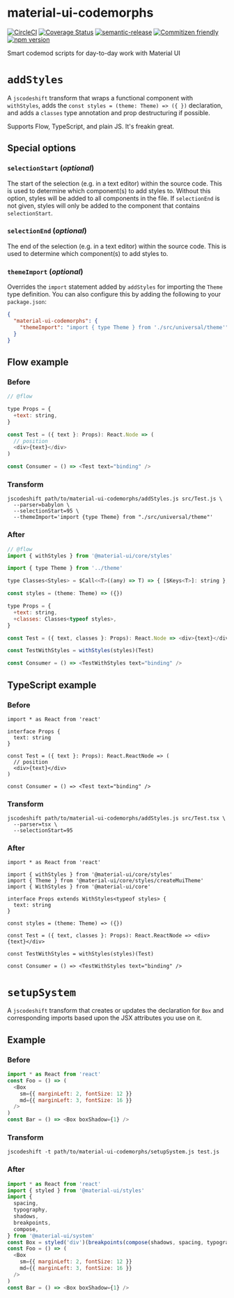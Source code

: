# material-ui-codemorphs

[![CircleCI](https://circleci.com/gh/jedwards1211/material-ui-codemorphs.svg?style=svg)](https://circleci.com/gh/jedwards1211/material-ui-codemorphs)
[![Coverage Status](https://codecov.io/gh/jedwards1211/material-ui-codemorphs/branch/master/graph/badge.svg)](https://codecov.io/gh/jedwards1211/material-ui-codemorphs)
[![semantic-release](https://img.shields.io/badge/%20%20%F0%9F%93%A6%F0%9F%9A%80-semantic--release-e10079.svg)](https://github.com/semantic-release/semantic-release)
[![Commitizen friendly](https://img.shields.io/badge/commitizen-friendly-brightgreen.svg)](http://commitizen.github.io/cz-cli/)
[![npm version](https://badge.fury.io/js/material-ui-codemorphs.svg)](https://badge.fury.io/js/material-ui-codemorphs)

Smart codemod scripts for day-to-day work with Material UI

# `addStyles`

A `jscodeshift` transform that wraps a functional component with `withStyles`,
adds the `const styles = (theme: Theme) => ({ })` declaration,
and adds a `classes` type annotation and prop destructuring if possible.

Supports Flow, TypeScript, and plain JS. It's freakin great.

## Special options

### `selectionStart` (_optional_)

The start of the selection (e.g. in a text editor) within the source code.
This is used to determine which component(s) to add styles to. Without this
option, styles will be added to all components in the file. If `selectionEnd`
is not given, styles will only be added to the component that contains `selectionStart`.

### `selectionEnd` (_optional_)

The end of the selection (e.g. in a text editor) within the source code.
This is used to determine which component(s) to add styles to.

### `themeImport` (_optional_)

Overrides the `import` statement added by `addStyles` for importing the `Theme` type definition.
You can also configure this by adding the following to your `package.json`:

```json
{
  "material-ui-codemorphs": {
    "themeImport": "import { type Theme } from './src/universal/theme'"
  }
}
```

## Flow example

### Before

```js
// @flow

type Props = {
  +text: string,
}

const Test = ({ text }: Props): React.Node => (
  // position
  <div>{text}</div>
)

const Consumer = () => <Test text="binding" />
```

### Transform

```
jscodeshift path/to/material-ui-codemorphs/addStyles.js src/Test.js \
  --parser=babylon \
  --selectionStart=95 \
  --themeImport='import {type Theme} from "./src/universal/theme"'
```

### After

```js
// @flow
import { withStyles } from '@material-ui/core/styles'

import { type Theme } from '../theme'

type Classes<Styles> = $Call<<T>((any) => T) => { [$Keys<T>]: string }, Styles>

const styles = (theme: Theme) => ({})

type Props = {
  +text: string,
  +classes: Classes<typeof styles>,
}

const Test = ({ text, classes }: Props): React.Node => <div>{text}</div>

const TestWithStyles = withStyles(styles)(Test)

const Consumer = () => <TestWithStyles text="binding" />
```

## TypeScript example

### Before

```tsx
import * as React from 'react'

interface Props {
  text: string
}

const Test = ({ text }: Props): React.ReactNode => (
  // position
  <div>{text}</div>
)

const Consumer = () => <Test text="binding" />
```

### Transform

```
jscodeshift path/to/material-ui-codemorphs/addStyles.js src/Test.tsx \
  --parser=tsx \
  --selectionStart=95
```

### After

```tsx
import * as React from 'react'

import { withStyles } from '@material-ui/core/styles'
import { Theme } from '@material-ui/core/styles/createMuiTheme'
import { WithStyles } from '@material-ui/core'

interface Props extends WithStyles<typeof styles> {
  text: string
}

const styles = (theme: Theme) => ({})

const Test = ({ text, classes }: Props): React.ReactNode => <div>{text}</div>

const TestWithStyles = withStyles(styles)(Test)

const Consumer = () => <TestWithStyles text="binding" />
```

# `setupSystem`

A `jscodeshift` transform that creates or updates the declaration for `Box` and corresponding imports
based upon the JSX attributes you use on it.

## Example

### Before

```js
import * as React from 'react'
const Foo = () => (
  <Box
    sm={{ marginLeft: 2, fontSize: 12 }}
    md={{ marginLeft: 3, fontSize: 16 }}
  />
)
const Bar = () => <Box boxShadow={1} />
```

### Transform

```
jscodeshift -t path/to/material-ui-codemorphs/setupSystem.js test.js
```

### After

```js
import * as React from 'react'
import { styled } from '@material-ui/styles'
import {
  spacing,
  typography,
  shadows,
  breakpoints,
  compose,
} from '@material-ui/system'
const Box = styled('div')(breakpoints(compose(shadows, spacing, typography)))
const Foo = () => (
  <Box
    sm={{ marginLeft: 2, fontSize: 12 }}
    md={{ marginLeft: 3, fontSize: 16 }}
  />
)
const Bar = () => <Box boxShadow={1} />
```
